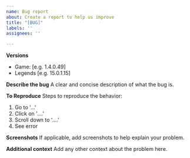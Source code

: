 ```yaml
---
name: Bug report
about: Create a report to help us improve
title: "[BUG]"
labels: ''
assignees: ''

---
```


**Versions**
 - Game: [e.g. 1.4.0.49]
 - Legends [e.g. 15.0.1.15]

**Describe the bug**
A clear and concise description of what the bug is.

**To Reproduce**
Steps to reproduce the behavior:
1. Go to '...'
2. Click on '....'
3. Scroll down to '....'
4. See error

**Screenshots**
If applicable, add screenshots to help explain your problem.

**Additional context**
Add any other context about the problem here.

